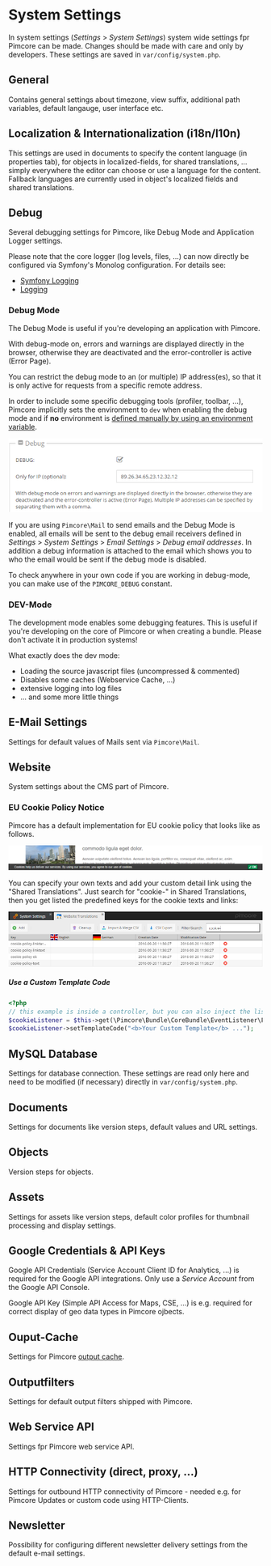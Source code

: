 # System Settings

In system settings (*Settings* > *System Settings*) system wide settings fpr Pimcore can be made. Changes should 
be made with care and only by developers. 
These settings are saved in `var/config/system.php`. 


## General 
Contains general settings about timezone, view suffix, additional path variables, default langauge, user interface etc.

 
## Localization & Internationalization (i18n/l10n) 
This settings are used in documents to specify the content language (in properties tab), for objects in localized-fields, 
for shared translations, ... simply everywhere the editor can choose or use a language for the content.
Fallback languages are currently used in object's localized fields and shared translations.

## Debug

Several debugging settings for Pimcore, like Debug Mode and Application Logger settings.

Please note that the core logger (log levels, files, ...) can now directly be configured via Symfony's Monolog configuration.
For details see:

* [Symfony Logging](https://symfony.com/doc/current/logging.html#handlers-writing-logs-to-different-locations)
* [Logging](../19_Development_Tools_and_Details/07_Logging.md) 

### Debug Mode
The Debug Mode is useful if you're developing an application with Pimcore.

With debug-mode on, errors and warnings are displayed directly in the browser, otherwise they are deactivated and the 
error-controller is active (Error Page).

You can restrict the debug mode to an (or multiple) IP address(es), so that it is only active for requests from a 
specific remote address.

In order to include some specific debugging tools (profiler, toolbar, ...), Pimcore implicitly sets the 
environment to `dev` when enabling the debug mode and if **no** environment is 
[defined manually by using an environment variable](../21_Deployment/03_Multi_Environment.md). 

![System Settings](../img/system-settings1.png)

If you are using `Pimcore\Mail` to send emails and the Debug Mode is enabled, all emails will be sent to the debug email 
receivers defined in *Settings* > *System Settings* > *Email Settings* > *Debug email addresses*. In addition a debug 
information is attached to the email which shows you to who the email would be sent if the debug mode is disabled.

To check anywhere in your own code if you are working in debug-mode, you can make use of the `PIMCORE_DEBUG` constant.

### DEV-Mode
The development mode enables some debugging features. This is useful if you're developing on the core of Pimcore or when 
creating a bundle. Please don't activate it in production systems!

What exactly does the dev mode:
* Loading the source javascript files (uncompressed & commented)
* Disables some caches (Webservice Cache, ...)
* extensive logging into log files
* ... and some more little things


## E-Mail Settings
Settings for default values of Mails sent via `Pimcore\Mail`. 


## Website
System settings about the CMS part of Pimcore.

### EU Cookie Policy Notice
Pimcore has a default implementation for EU cookie policy that looks like as follows. 

![Cookie Policy](../img/system-settings-sample.png)


You can specify your own texts and add your custom detail link using the "Shared Translations".
Just search for "cookie-" in Shared Translations, then you get listed the predefined keys for the cookie 
texts and links:

![Cookie Policy Translation](../img/system-settings2.png)

##### Use a Custom Template Code

```php
<?php
// this example is inside a controller, but you can also inject the listener as dependency
$cookieListener = $this->get(\Pimcore\Bundle\CoreBundle\EventListener\Frontend\CookiePolicyNoticeListener::class);
$cookieListener->setTemplateCode("<b>Your Custom Template</b> ...");
```
 
## MySQL Database
Settings for database connection. These settings are read only here and need to be modified (if necessary) directly in 
`var/config/system.php`. 


## Documents
Settings for documents like version steps, default values and URL settings. 


## Objects
Version steps for objects. 


## Assets 
Settings for assets like version steps, default color profiles for thumbnail processing and display settings.


## Google Credentials & API Keys
Google API Credentials (Service Account Client ID for Analytics, ...) is required for the Google API integrations. 
Only use a *Service Account* from the Google API Console.

Google API Key (Simple API Access for Maps, CSE, ...) is e.g. required for correct display of geo data types in Pimcore ojbects. 
 
 
## Ouput-Cache
Settings for Pimcore [output cache](../19_Development_Tools_and_Details/09_Cache/README.md).


## Outputfilters
Settings for default output filters shipped with Pimcore. 


## Web Service API
Settings fpr Pimcore web service API. 


## HTTP Connectivity (direct, proxy, ...)
Settings for outbound HTTP connectivity of Pimcore - needed e.g. for Pimcore Updates or custom code using HTTP-Clients. 
 
 
## Newsletter
Possibility for configuring different newsletter delivery settings from the default e-mail settings.
 
 
